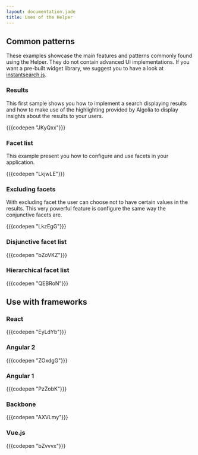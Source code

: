 ```yaml
---
layout: documentation.jade
title: Uses of the Helper
---
```


## Common patterns

These examples showcase the main features and patterns commonly found
using the Helper. They do not contain advanced UI implementations.
If you want a pre-built widget library, we suggest you to have a look at
[instantsearch.js](https://community.algolia.com/instantsearch.js/).

### Results

This first sample shows you how to implement a search displaying results
and how to make use of the highlighting provided by Algolia to display
insights about the results to your users.

{{{codepen "JKyQxx"}}}

### Facet list

This example present you how to configure and use facets in your
application.

{{{codepen "LkjwLE"}}}

### Excluding facets

With excluding facet the user can choose not to have certain values
in the results. This very powerful feature is configure the same way
the conjunctive facets are.

{{{codepen "LkzEgG"}}}

### Disjunctive facet list

{{{codepen "bZoVKZ"}}}

### Hierarchical facet list

{{{codepen "QEBRoN"}}}

## Use with frameworks

### React

{{{codepen "EyLdYb"}}}

### Angular 2

{{{codepen "ZOxdgG"}}}

### Angular 1

{{{codepen "PzZobK"}}}

### Backbone

{{{codepen "AXVLmy"}}}

### Vue.js

{{{codepen "bZvvvx"}}}
